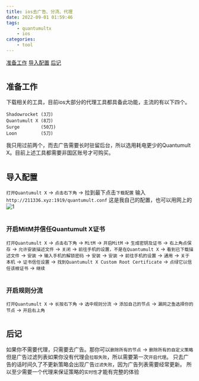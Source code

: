 ```yaml
---
title: ios去广告、分流、代理
date: 2022-09-01 01:59:46
tags:
    - quantumultx
    - ios
categories: 
    - tool
---
```


[准备工作](#prepare)
[导入配置](#configuration)
[后记](#postscript)

# <h2 id="prepare">准备工作</h2>

下载相关的工具，目前ios大部分的代理工具都具备此功能，主流的有以下四个。

	Shadowrocket (3刀)
	Quantumult X (8刀)
	Surge 		 (50刀)
	Loon		 (5刀)

我只用过前两个，而去广告需要长时驻留后台，所以选用耗电更少的Quantumult X。目前上述工具都需要非国区账号才可购买。

# <h2 id="configuration">导入配置</h2>

`打开Quantumult X` -> `点击右下角` -> 拉到最下点击`下载配置`
输入 `http://211336.xyz:1919/quantumult.conf` 这是我自己的配置，也可以用网上的
![1](quantumult-x_1.png)

# <h3>开启MitM并信任Quantumult X证书</h3>
`打开Quantumult X` -> `点击右下角` -> `MitM` -> `开启MitM` -> `生成密钥及证书` -> `右上角点保存` -> `允许安装描述文件` -> `关闭` -> `前往手机的设置，不是在Quantumult X` -> `看到已下载描述文件` -> `安装` -> `输入手机的解锁密码` -> `安装` -> `安装` -> `前往手机的设置` -> `通用` -> `关于本机` -> `证书信任设置` -> `找到Quantumult X Custom Root Certificate` -> `点绿它以信任该根证书` -> `继续`

# <h3>开启规则分流</h3>
`打开Quantumult X` -> `长按右下角` -> `选中规则分流` -> `添加自己的节点` -> `漏网之鱼选择你的节点` -> `开启右上角`

# <h2 id="configuration">后记</h2>

如果你不需要代理，只需要去广告。那你可以`删除所有的节点` -> `删除所有的自定义策略`
但是广告过滤列表如果你没有代理会`拉取失败`，所以需要第一次`开启代理`。
只去广告的话时间久了不更新策略会出现广告`过滤失败`，因为广告列表需要经常更新。
所以至少需要一个代理来保证策略的`实时性`才能有完整的体验